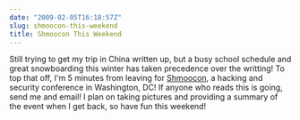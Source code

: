 ```yaml
---
date: "2009-02-05T16:18:57Z"
slug: shmoocon-this-weekend
title: Shmoocon This Weekend
---
```


Still trying to get my trip in China written up, but a busy school schedule and
great snowboarding this winter has taken precedence over the writting! To top
that off, I'm 5 minutes from leaving for <a title="http://www.shmoocon.org/"
href="http://www.shmoocon.org/">Shmoocon</a>, a hacking and security conference
in Washington, DC! If anyone who reads this is going, send me and email! I plan
on taking pictures and providing a summary of the event when I get back, so have
fun this weekend!
